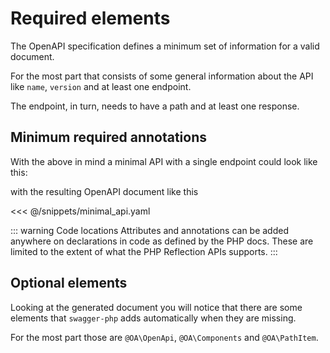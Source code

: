 # Required elements

The OpenAPI specification defines a minimum set of information for a valid document.

For the most part that consists of some general information about the API like `name`, `version`
and at least one endpoint.

The endpoint, in turn, needs to have a path and at least one response.

## Minimum required annotations

With the above in mind a minimal API with a single endpoint could look like this:

<codeblock id="minimal">
  <template v-slot:at>

<<< @/snippets/minimal_api_at.php

  </template>
  <template v-slot:an>

<<< @/snippets/minimal_api_an.php

  </template>
</codeblock>

with the resulting OpenAPI document like this

<<< @/snippets/minimal_api.yaml

::: warning Code locations
Attributes and annotations can be added anywhere on declarations in code as defined by the PHP docs.
These are limited to the extent of what the PHP Reflection APIs supports.
:::

## Optional elements

Looking at the generated document you will notice that there are some elements that `swagger-php` adds automatically
when they are missing.

For the most part those are `@OA\OpenApi`, `@OA\Components` and `@OA\PathItem`.
